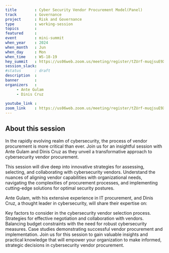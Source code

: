 ```yaml
---
title        : Cyber Security Vendor Procurement Model(Panel)
track        : Governance
project      : Risk and Governance
type         : working-session
topics       :
featured     :
event        : mini-summit
when_year    : 2024
when_month   : Jun
when_day     : Mon
when_time    : WS-18-19
hey_summit   : https://us06web.zoom.us/meeting/register/tZUrf-muqjsuE9XkxPSHs-nlm0VdmyxTme0-
session_slack:
#status      : draft
description  :
banner       : 
organizers   :
     - Ante Gulam
     - Dinis Cruz
     
youtube_link : 
zoom_link    : https://us06web.zoom.us/meeting/register/tZUrf-muqjsuE9XkxPSHs-nlm0VdmyxTme0-
---
```


## About this session
In the rapidly evolving realm of cybersecurity, the process of vendor procurement is more critical than ever. Join us for an insightful session with Ante Gulam and Dinis Cruz as they unveil a transformative approach to cybersecurity vendor procurement.

This session will dive deep into innovative strategies for assessing, selecting, and collaborating with cybersecurity vendors. Understand the nuances of aligning vendor capabilities with organizational needs, navigating the complexities of procurement processes, and implementing cutting-edge solutions for optimal security postures.

Ante Gulam, with his extensive experience in IT procurement, and Dinis Cruz, a thought leader in cybersecurity, will share their expertise on:

Key factors to consider in the cybersecurity vendor selection process.
Strategies for effective negotiation and collaboration with vendors.
Balancing budget constraints with the need for robust cybersecurity measures.
Case studies demonstrating successful vendor procurement and implementation.
Join us for this session to gain valuable insights and practical knowledge that will empower your organization to make informed, strategic decisions in cybersecurity vendor procurement.
